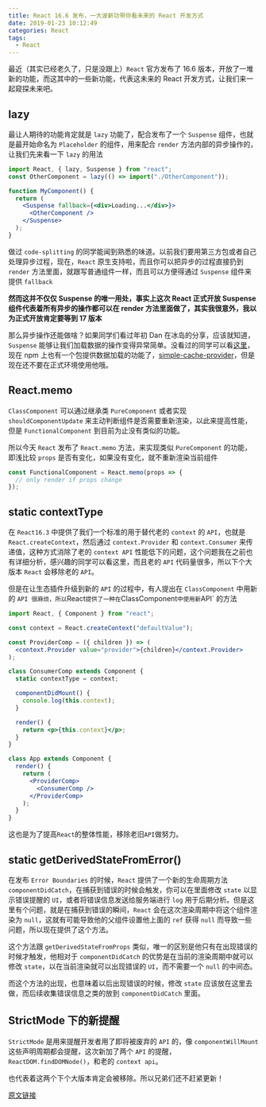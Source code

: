```yaml
---
title: React 16.6 发布，一大波新功带你看未来的 React 开发方式
date: 2019-01-23 10:12:49
categories: React
tags:
  - React
---
```


最近（其实已经老久了，只是没跟上）`React` 官方发布了 16.6 版本，开放了一堆新的功能，而这其中的一些新功能，代表这未来的 React 开发方式，让我们来一起窥探未来吧。

<!-- more -->

## lazy

最让人期待的功能肯定就是 `lazy` 功能了，配合发布了一个 `Suspense` 组件，也就是最开始命名为 `Placeholder` 的组件，用来配合 `render` 方法内部的异步操作的，让我们先来看一下 `lazy` 的用法

```jsx
import React, { lazy, Suspense } from "react";
const OtherComponent = lazy(() => import("./OtherComponent"));

function MyComponent() {
  return (
    <Suspense fallback={<div>Loading...</div>}>
      <OtherComponent />
    </Suspense>
  );
}
```

做过 `code-splitting` 的同学能闻到熟悉的味道。以前我们要用第三方包或者自己处理异步过程，现在，`React` 原生支持啦，而且你可以把异步的过程直接扔到 `render` 方法里面，就跟写普通组件一样，而且可以方便得通过 `Suspense` 组件来提供 `fallback`

**然而这并不仅仅 Suspense 的唯一用处，事实上这次 React 正式开放 Suspense 组件代表着所有异步的操作都可以在 render 方法里面做了，其实我很意外，我以为正式开放肯定要等到 17 版本**

那么异步操作还能做啥？如果同学们看过年初 Dan 在冰岛的分享，应该就知道，`Suspense` 能够让我们加载数据的操作变得异常简单。没看过的同学可以看[这里](https://link.juejin.im/?target=https%3A%2F%2Freactjs.org%2Fblog%2F2018%2F03%2F01%2Fsneak-peek-beyond-react-16.html)，现在 npm 上也有一个包提供数据加载的功能了，[simple-cache-provider](https://link.juejin.im/?target=https%3A%2F%2Fwww.npmjs.com%2Fpackage%2Fsimple-cache-provider)，但是现在还不要在正式环境使用他哦。

## React.memo

`ClassComponent` 可以通过继承类 `PureComponent` 或者实现 `shouldComponentUpdate` 来主动判断组件是否需要重新渲染，以此来提高性能，但是 `FunctionalComponent` 到目前为止没有类似的功能。

所以今天 `React` 发布了 `React.memo` 方法，来实现类似 `PureComponent` 的功能，即浅比较 `props` 是否有变化，如果没有变化，就不重新渲染当前组件

```jsx
const FunctionalComponent = React.memo(props => {
  // only render if props change
});
```

## static contextType

在 `React16.3` 中提供了我们一个标准的用于替代老的 `context` 的 `API`，也就是 `React.createContext`，然后通过 `context.Provider` 和 `context.Consumer` 来传递值，这种方式消除了老的 `context API` 性能低下的问题，这个问题我在之前也有详细分析，感兴趣的同学可以看这里，而且老的 `API` 代码量很多，所以下个大版本 `React` 会移除老的 `API`。

但是在让生态插件升级到新的 `API` 的过程中，有人提出在 `ClassComponent` 中用新的 `API 很麻烦，所以`React`提供了一种在`ClassComponent`中使用新`API` 的方法

```jsx
import React, { Component } from "react";

const context = React.createContext("defaultValue");

const ProviderComp = ({ children }) => (
  <context.Provider value="provider">{children}</context.Provider>
);

class ConsumerComp extends Component {
  static contextType = context;

  componentDidMount() {
    console.log(this.context);
  }

  render() {
    return <p>{this.context}</p>;
  }
}

class App extends Component {
  render() {
    return (
      <ProviderComp>
        <ConsumerComp />
      </ProviderComp>
    );
  }
}
```

这也是为了提高`React`的整体性能，移除老旧`API`做努力。

## static getDerivedStateFromError()

在发布 `Error Boundaries` 的时候，`React` 提供了一个新的生命周期方法 `componentDidCatch`，在捕获到错误的时候会触发，你可以在里面修改 `state` 以显示错误提醒的 `UI`，或者将错误信息发送给服务端进行 `log` 用于后期分析。但是这里有个问题，就是在捕获到错误的瞬间，`React` 会在这次渲染周期中将这个组件渲染为 `null`，这就有可能导致他的父组件设置他上面的 `ref` 获得 `null` 而导致一些问题，所以现在提供了这个方法。

这个方法跟 `getDerivedStateFromProps` 类似，唯一的区别是他只有在出现错误的时候才触发，他相对于 `componentDidCatch` 的优势是在当前的渲染周期中就可以修改 `state`，以在当前渲染就可以出现错误的 `UI`，而不需要一个 `null` 的中间态。

而这个方法的出现，也意味着以后出现错误的时候，修改 `state` 应该放在这里去做，而后续收集错误信息之类的放到 `componentDidCatch` 里面。

## StrictMode 下的新提醒

`StrictMode` 是用来提醒开发者用了即将被废弃的 `API` 的，像 `componentWillMount` 这些声明周期都会提醒，这次新加了两个 `API` 的提醒，`ReactDOM.findDOMNode()`，和老的 `context api`。

也代表着这两个下个大版本肯定会被移除。所以兄弟们还不赶紧更新！

[原文链接](https://juejin.im/post/5bd68c446fb9a05d25682654)
